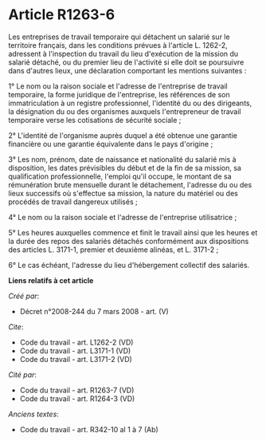 # Article R1263-6

Les entreprises de travail temporaire qui détachent un salarié sur le territoire français, dans les conditions prévues à
l'article L. 1262-2, adressent à l'inspection du travail du lieu d'exécution de la mission du salarié détaché, ou du premier
lieu de l'activité si elle doit se poursuivre dans d'autres lieux, une déclaration comportant les mentions suivantes : 

1° Le nom ou la raison sociale et l'adresse de l'entreprise de travail temporaire, la forme juridique de l'entreprise, les
références de son immatriculation à un registre professionnel, l'identité du ou des dirigeants, la désignation du ou des
organismes auxquels l'entrepreneur de travail temporaire verse les cotisations de sécurité sociale ; 

2° L'identité de l'organisme auprès duquel a été obtenue une garantie financière ou une garantie équivalente dans le pays
d'origine ; 

3° Les nom, prénom, date de naissance et nationalité du salarié mis à disposition, les dates prévisibles du début et de la
fin de sa mission, sa qualification professionnelle, l'emploi qu'il occupe, le montant de sa rémunération brute mensuelle
durant le détachement, l'adresse du ou des lieux successifs où s'effectue sa mission, la nature du matériel ou des procédés
de travail dangereux utilisés ; 

4° Le nom ou la raison sociale et l'adresse de l'entreprise utilisatrice ; 

5° Les heures auxquelles commence et finit le travail ainsi que les heures et la durée des repos des salariés détachés
conformément aux dispositions des articles L. 3171-1, premier et deuxième alinéas, et L. 3171-2 ; 

6° Le cas échéant, l'adresse du lieu d'hébergement collectif des salariés.

**Liens relatifs à cet article**

_Créé par_:

  - Décret n°2008-244 du 7 mars 2008 - art. (V)

_Cite_:

  - Code du travail - art. L1262-2 (VD)
  - Code du travail - art. L3171-1 (VD)
  - Code du travail - art. L3171-2 (VD)

_Cité par_:

  - Code du travail - art. R1263-7 (VD)
  - Code du travail - art. R1264-3 (VD)

_Anciens textes_:

  - Code du travail - art. R342-10 al 1 à 7 (Ab)

